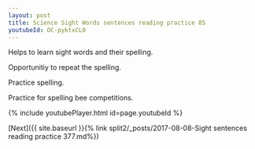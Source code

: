 ```yaml
---
layout: post
title: Science Sight Words sentences reading practice 85
youtubeId: OC-pyktxCL0
---
```

 
 
Helps to learn sight words and their spelling.

Opportunitiy to repeat the spelling. 

Practice spelling. 
 
Practice for spelling bee competitions. 
 
{% include youtubePlayer.html id=page.youtubeId %}
 
 

[Next]({{ site.baseurl }}{% link  split2/_posts/2017-08-08-Sight sentences reading practice 377.md%})
 
